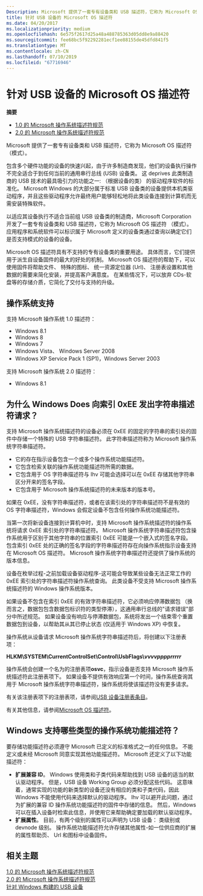 ```yaml
---
Description: Microsoft 提供了一套专有设备类和 USB 描述符，它称为 Microsoft OS 描述符 （模式）。
title: 针对 USB 设备的 Microsoft OS 描述符
ms.date: 04/20/2017
ms.localizationpriority: medium
ms.openlocfilehash: 6e575f2617d25a48a488785363d05dd8e9a88420
ms.sourcegitcommit: fee68bc5f92292281ecf1ee88155de45dfd841f5
ms.translationtype: MT
ms.contentlocale: zh-CN
ms.lasthandoff: 07/10/2019
ms.locfileid: "67716946"
---
```

# <a name="microsoft-os-descriptors-for-usb-devices"></a>针对 USB 设备的 Microsoft OS 描述符


**摘要**

-   [1.0 的 Microsoft 操作系统描述符规范](https://docs.microsoft.com/windows-hardware/drivers/usbcon/microsoft-os-1-0-descriptors-specification)
-   [2.0 的 Microsoft 操作系统描述符规范](https://docs.microsoft.com/windows-hardware/drivers/usbcon/microsoft-os-2-0-descriptors-specification)

Microsoft 提供了一套专有设备类和 USB 描述符，它称为 Microsoft OS 描述符 （模式）。




包含多个硬件功能的设备的快速兴起，由于许多制造商发现，他们的设备执行操作不完全适合于到任何当前的通用串行总线 (USB) 设备类。 这 deprives 此类制造商的 USB 技术的最具吸引力的功能之一: （根据设备的类） 的驱动程序软件的标准化。 Microsoft Windows 的大部分属于标准 USB 设备类的设备提供本机类驱动程序，并且这些驱动程序允许最终用户能够轻松地将此类设备连接到计算机而无需安装特殊软件。

以适应其设备执行不适合当前组 USB 设备类的制造商，Microsoft Corporation 开发了一套专有设备类和 USB 描述符，它称为 Microsoft OS 描述符 （模式）。 应用程序和系统软件可以标识属于 Microsoft 定义的设备类通过查询以确定它们是否支持模式的设备的设备。

Microsoft OS 描述符具有不支持的专有设备类的重要用途。 具体而言，它们提供用于派生自设备固件的最大的好处的机制。 Microsoft OS 描述符的帮助下，可以使用固件将帮助文件、 特殊的图标、 统一资源定位器 (Url)、 注册表设置和其他数据的需要来简化安装，并提高客户满意度。 在某些情况下，可以放弃 CDs-软盘等的存储介质，它简化了交付与支持的升级。

## <a name="operating-system-support"></a>操作系统支持


支持 Microsoft 操作系统 1.0 描述符：

-   Windows 8.1
-   Windows 8
-   Windows 7
-   Windows Vista、 Windows Server 2008
-   Windows XP Service Pack 1 (SP1)，Windows Server 2003

支持 Microsoft 操作系统 2.0 描述符：

-   Windows 8.1

## <a name="why-does-windows-issue-a-string-descriptor-request-to-index-0xee"></a>为什么 Windows Does 向索引 0xEE 发出字符串描述符请求？


支持 Microsoft 操作系统描述符的设备必须在 0xEE 的固定的字符串的索引处的固件中存储一个特殊的 USB 字符串描述符。 此字符串描述符称为 Microsoft 操作系统字符串描述符。

-   它的存在指示设备包含一个或多个操作系统功能描述符。
-   它包含检索关联的操作系统功能描述符所需的数据。
-   它包含用于 OS 字符串描述符与 Ihv 可能会选择可以在 0xEE 存储其他字符串区分开来的签名字段。
-   它包含用于 Microsoft 操作系统描述符的未来版本的版本号。

如果在 0xEE，没有字符串描述符，或者在该索引处的字符串描述符不是有效的 OS 字符串描述符，Windows 会假定设备不包含任何操作系统功能描述符。

当第一次将新设备连接到计算机中时，支持 Microsoft 操作系统描述符的操作系统将请求 0xEE 索引处的字符串描述符。 Microsoft 操作系统字符串描述符包含操作系统用于区别于其他字符串的位置索引 0xEE 可能是一个嵌入式的签名字段。 包含索引 0xEE 处的正确的签名字段的字符串描述符存在向操作系统指示设备支持在 Microsoft OS 描述符。 Microsoft 操作系统字符串描述符还提供了操作系统的版本信息。

设备在枚举过程-之前加载设备驱动程序-这可能会导致某些设备无法正常工作的 0xEE 索引处的字符串描述符操作系统查询。 此类设备不受支持 Microsoft 操作系统描述符的 Windows 操作系统版本。

如果设备不包含在索引 0xEE 的有效字符串描述符，它必须响应停滞数据包 （换而言之，数据包包含数据包标识符的类型停滞），这通用串行总线的"请求错误"部分中所述规范。 如果设备没有响应与停滞数据包，系统将发出一个结束零个重置数据包到设备，以帮助其从其已停止状态 (仅适用于 Windows XP) 中恢复。

操作系统从设备请求 Microsoft 操作系统字符串描述符后，将创建以下注册表项：

**HLKM\\SYSTEM\\CurrentControlSet\\Control\\UsbFlags\\*vvvvpppprrrrr***

操作系统会创建一个名为的注册表项**osvc**，指示设备是否支持 Microsoft 操作系统描述符此注册表项下。 如果设备不提供有效响应第一个时间，操作系统查询其用于 Microsoft 操作系统字符串描述符，操作系统将使该描述符没有更多请求。

有关该注册表项下的注册表项，请参阅[USB 设备注册表条目](usb-device-specific-registry-settings.md)。

有关其他信息，请参阅[Microsoft OS 描述符](https://docs.microsoft.com/windows-hardware/drivers/usbcon/microsoft-os-1-0-descriptors-specification)。

## <a name="what-types-of-os-feature-descriptors-are-supported-by-windows"></a>Windows 支持哪些类型的操作系统功能描述符？


要存储功能描述符必须遵守 Microsoft 已定义的标准格式之一的任何信息。 不能定义或未经 Microsoft 同意实现其他功能描述符。 Microsoft 还定义了以下功能描述符：

-   **扩展兼容 ID**。 Windows 使用类和子类代码来帮助找到 USB 设备的适当的默认驱动程序。 但是，USB 设备 Working Group 必须分配这些代码。 这意味着，通常实现的功能的新类型的设备还没有相应的类和子类代码，因此 Windows 不能使用代码来选择默认的驱动程序。 Ihv 可以避开此问题，通过为扩展的兼容 ID 操作系统功能描述符的固件中存储的信息。 然后，Windows 可以在插入设备时检索此信息，并使用它来帮助确定要加载的默认驱动程序。
-   **扩展属性**。 目前，有两个级别的属性可以声明为 USB 设备： 类级别或 devnode 级别。 操作系统功能描述符允许存储其他属性-如一位供应商的扩展的属性帮助页、 Url 和图标中设备固件。

## <a name="related-topics"></a>相关主题
[1.0 的 Microsoft 操作系统描述符规范](https://docs.microsoft.com/windows-hardware/drivers/usbcon/microsoft-os-1-0-descriptors-specification)  
[2.0 的 Microsoft 操作系统描述符规范](https://docs.microsoft.com/windows-hardware/drivers/usbcon/microsoft-os-2-0-descriptors-specification)  
[针对 Windows 构建的 USB 设备](building-usb-devices-for-windows.md)  



